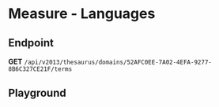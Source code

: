 <script setup>
import "../../../style.css"
import SwaggerUI from "../../../swagger/view/SwaggerUI.vue"
import swaggerJson from "../../../swagger/json/thesaurus.measure.languages.json";

const swaggerSpecs = [
  { json:swaggerJson, protected: false },
]
</script>

# Measure - Languages

## Endpoint

**GET** `/api/v2013/thesaurus/domains/52AFC0EE-7A02-4EFA-9277-8B6C327CE21F/terms`

<!--@include: ../../../components/common/header-content.md-->


## Playground

<SwaggerUI :swaggerSpecs="swaggerSpecs" />